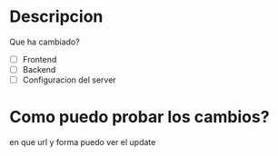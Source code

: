 # Descripcion
Que ha cambiado?

- [ ] Frontend
- [ ] Backend
- [ ] Configuracion del server 

# Como puedo probar los cambios?
en que url y forma puedo ver el update
